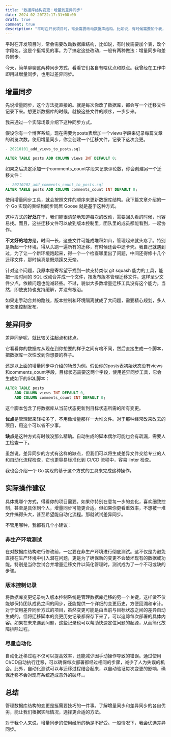 ```yaml
---
title: "数据库结构变更：增量到差异同步"
date: 2024-02-20T22:17:31+08:00
draft: true
comment: true
description: "平时在开发项目时，常会需要改动数据库结构，比如说，有时候需要加个表，改个字段名，这是个挺常见的事。为了搞定这些改动，一般有两种做法：增量同步和差异同步。"
---
```


平时在开发项目时，常会需要改动数据库结构，比如说，有时候需要加个表，改个字段名，这是个挺常见的事。为了搞定这些改动，一般有两种做法：增量同步和差异同步。

今天，简单聊聊这两种同步方式，看看它们各自有啥优点和缺点。我曾经在工作中即用过增量同步，也用过差异同步。

## 增量同步

先说增量同步，这个方法挺直接的。就是每次你改了数据库，都会写一个迁移文件记录下来。想更新数据库的时候，就按这些文件的顺序，一步步来。

我来通过一个实际场景介绍下这种同步方式。

假设你有一个博客系统，现在需要为posts表增加一个views字段来记录每篇文章的浏览次数。使用增量同步，你会创建一个迁移文件，记录下这次变更。

```sql
- 20210101_add_views_to_posts.sql

ALTER TABLE posts ADD COLUMN views INT DEFAULT 0;
```

如果之后决定添加一个comments_count字段来记录评论数，你会创建另一个迁移文件：

```sql
-- 20210202_add_comments_count_to_posts.sql
ALTER TABLE posts ADD COLUMN comments_count INT DEFAULT 0;
```

使用增量同步工具，就会按照文件的顺序来更新数据库结构。我下篇文章介绍的一个 Go 实现的表结构同步同居 Goose 就是基于这种方式。

这种方式的**好处**在于，我们能很清楚地知道每次的改动，需要回头看的时候，也容易找。而且，这些迁移文件可以放到版本控制里，团队里的成员都能看到，一起协作。

**不太好的地方**是，时间一长，这些文件可能成堆积如山，管理起来就头疼了。特别是新起一个环境，得从头跑一遍所有的迁移，有时候还会中途卡壳。我自己就遇到过，为了让一个新环境跑起来，得一个一个检查哪里出了问题，中间还得修十几个迁移文件，那时候真是既烦躁又无奈。

针对这个问题，我原本是寄希望于找到一款支持类似 git squash 能力的工具，能把一段时间的 SQL 改动合并成一个文件，按发布版本管理迁移文件。这样至少文件少点，依赖问题也能减轻些。不过，貌似大多数增量迁移工具没有这个能力。当然，即使支持也支持缓解，并没有根治。

如果走手动合并的路线，版本控制和环境隔离就成了大问题，需要精心规划，多人审查来控制发布。

## 差异同步

差异同步呢，就比较关注起点和终点。

它看看你的数据库从现在到你想要的样子之间有啥不同，然后直接生成一个脚本，把数据库一次性改到你想要的样子。

还是以上面的增量同步中介绍的场景为例。假设你的posts表初始状态没有views和comments_count字段，目标状态需要这两个字段，使用差异同步工具，它会生成如下的SQL脚本：

```sql
ALTER TABLE posts
    ADD COLUMN views INT DEFAULT 0,
    ADD COLUMN comments_count INT DEFAULT 0;
```

这个脚本包含了将数据库从当前状态更新到目标状态所需的所有变更。

**优点**是管理起来轻松多了，不用像增量那样一大堆文件。对于那种经常改来改去的项目，用这个可以省不少事。

**缺点**是这种方式有时候没那么精确。自动生成的脚本偶尔可能也会有疏漏，需要人工检查一下。

虽然说，差异同步的方式有这样的缺点，但我们可以将生成差异文件交给专业的人和自动化流程检查，它也更容易标准化到  CI/CD 流程中，容易 linter 检查。

我也会介绍一个 Go 实现的基于这个方式的工具来完成这种操作。

## 实际操作建议

具体挑哪个方式，得看你的项目需要。如果你特别在意每一步的变化，喜欢细致控制，甚至是具体到个人，增量同步可能更合适。但如果你更看重效率，不想被一堆文件搞得头大，甚至希望能自动化流程。那就试试差异同步。

不管用哪种，我都有几个小建议：

### 非生产环境测试

在对数据库结构进行修改前，一定要在非生产环境进行彻底测试。这不仅是为避免直接在生产环境中引入潜在问题，更是为了确保新的变更不会破坏现有的数据或功能。特别是当你尝试合并增量迁移文件以简化管理时，测试成为了一个不可或缺的步骤。

### 版本控制记录

将数据库变更记录纳入版本控制系统是管理数据库迁移的另一个关键。这样做不仅能够保持团队成员之间的同步，还能提供一个详细的变更历史，方便回溯和审计。对于使用差异同步方式的项目，虽然变更可能是由当前与目标状态之间的差异自动生成的，但将迁移脚本的变更历史记录都保存下来了，可以追踪每次部署的具体内容。如果在未来遇到问题，这些记录也可以帮助快速定位问题的起源，从而简化故障排除过程。

### 尽量自动化

自动化迁移过程不仅可以提高效率，还能减少因手动操作导致的错误。通过使用CI/CD自动执行迁移，可以确保每次部署都经过相同的步骤，减少了人为失误的机会。此外，自动化测试可以与迁移过程结合起来，以自动验证每次变更的影响，确保迁移不会对现有系统造成意外的破坏。。

## 总结

管理数据库结构的变更是挺需要技巧的一件事。了解增量同步和差异同步的各自优劣，能让我们根据实际情况，选择更合适的方法。

对于我个人来说，增量同步的使用经历的确是不好受。一般情况下，我会优选差异同步。

